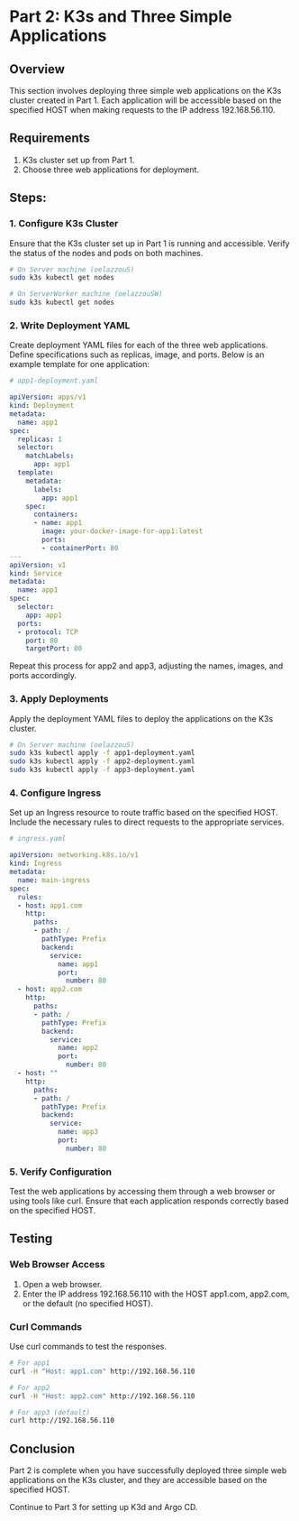 # Part 2: K3s and Three Simple Applications

## Overview
This section involves deploying three simple web applications on the K3s cluster created in Part 1. Each application will be accessible based on the specified HOST when making requests to the IP address 192.168.56.110.

## Requirements
1. K3s cluster set up from Part 1.
2. Choose three web applications for deployment.

## Steps:

### 1. Configure K3s Cluster
Ensure that the K3s cluster set up in Part 1 is running and accessible. Verify the status of the nodes and pods on both machines.

```bash
# On Server machine (oelazzouS)
sudo k3s kubectl get nodes

# On ServerWorker machine (oelazzouSW)
sudo k3s kubectl get nodes
```

### 2. Write Deployment YAML
Create deployment YAML files for each of the three web applications. Define specifications such as replicas, image, and ports. Below is an example template for one application:

```yaml
# app1-deployment.yaml

apiVersion: apps/v1
kind: Deployment
metadata:
  name: app1
spec:
  replicas: 1
  selector:
    matchLabels:
      app: app1
  template:
    metadata:
      labels:
        app: app1
    spec:
      containers:
      - name: app1
        image: your-docker-image-for-app1:latest
        ports:
        - containerPort: 80
---
apiVersion: v1
kind: Service
metadata:
  name: app1
spec:
  selector:
    app: app1
  ports:
  - protocol: TCP
    port: 80
    targetPort: 80
```

Repeat this process for app2 and app3, adjusting the names, images, and ports accordingly.

### 3. Apply Deployments
Apply the deployment YAML files to deploy the applications on the K3s cluster.

```bash
# On Server machine (oelazzouS)
sudo k3s kubectl apply -f app1-deployment.yaml
sudo k3s kubectl apply -f app2-deployment.yaml
sudo k3s kubectl apply -f app3-deployment.yaml
```

### 4. Configure Ingress
Set up an Ingress resource to route traffic based on the specified HOST. Include the necessary rules to direct requests to the appropriate services.

```yaml
# ingress.yaml

apiVersion: networking.k8s.io/v1
kind: Ingress
metadata:
  name: main-ingress
spec:
  rules:
  - host: app1.com
    http:
      paths:
      - path: /
        pathType: Prefix
        backend:
          service:
            name: app1
            port:
              number: 80
  - host: app2.com
    http:
      paths:
      - path: /
        pathType: Prefix
        backend:
          service:
            name: app2
            port:
              number: 80
  - host: ""
    http:
      paths:
      - path: /
        pathType: Prefix
        backend:
          service:
            name: app3
            port:
              number: 80
```

### 5. Verify Configuration
Test the web applications by accessing them through a web browser or using tools like curl. Ensure that each application responds correctly based on the specified HOST.

## Testing

### Web Browser Access
1. Open a web browser.
2. Enter the IP address 192.168.56.110 with the HOST app1.com, app2.com, or the default (no specified HOST).

### Curl Commands
Use curl commands to test the responses.

```bash
# For app1
curl -H "Host: app1.com" http://192.168.56.110

# For app2
curl -H "Host: app2.com" http://192.168.56.110

# For app3 (default)
curl http://192.168.56.110
```

## Conclusion
Part 2 is complete when you have successfully deployed three simple web applications on the K3s cluster, and they are accessible based on the specified HOST.

Continue to Part 3 for setting up K3d and Argo CD.
